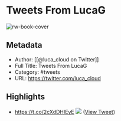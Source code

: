 # Tweets From LucaG

![rw-book-cover](https://pbs.twimg.com/profile_images/1603810450931695623/Q32RmxjL.jpg)

## Metadata
- Author: [[@luca_cloud on Twitter]]
- Full Title: Tweets From LucaG
- Category: #tweets
- URL: https://twitter.com/luca_cloud

## Highlights
- https://t.co/2cXdDHIEyE
  ![](https://pbs.twimg.com/media/FiZwFtZWYAAqB21.jpg) ([View Tweet](https://twitter.com/luca_cloud/status/1596086366563364865))
